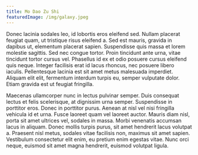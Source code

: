 ```yaml
---
title: Mo Dao Zu Shi
featuredImage: /img/galaxy.jpeg
---
```



Donec lacinia sodales leo, id lobortis eros eleifend sed. Nullam placerat feugiat quam, ut tristique risus eleifend a. Sed est mauris, gravida in dapibus ut, elementum placerat sapien. Suspendisse quis massa et lorem molestie sagittis. Sed nec congue tortor. Proin tincidunt ante urna, vitae tincidunt tortor cursus vel. Phasellus id ex et odio posuere cursus eleifend quis neque. Integer facilisis erat id lacus rhoncus, nec posuere libero iaculis. Pellentesque lacinia est sit amet metus malesuada imperdiet. Aliquam elit elit, fermentum interdum turpis eu, semper vulputate dolor. Etiam gravida est ut feugiat fringilla.

Maecenas ullamcorper nunc in lectus pulvinar semper. Duis consequat lectus et felis scelerisque, at dignissim urna semper. Suspendisse in porttitor eros. Donec in porttitor purus. Aenean at nisl vel nisi fringilla vehicula id et urna. Fusce laoreet quam vel laoreet auctor. Mauris diam nisl, porta sit amet ultrices vel, sodales in massa. Morbi venenatis accumsan lacus in aliquam. Donec mollis turpis purus, sit amet hendrerit lacus volutpat a. Praesent nisl metus, sodales vitae facilisis non, maximus sit amet sapien. Vestibulum consectetur elit enim, eu pretium enim egestas vitae. Nunc orci neque, euismod sit amet magna hendrerit, euismod volutpat ligula.